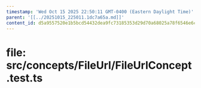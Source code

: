 ```yaml
---
timestamp: 'Wed Oct 15 2025 22:50:11 GMT-0400 (Eastern Daylight Time)'
parent: '[[../20251015_225011.1dc7a65a.md]]'
content_id: d5a9557520e1b5bcd54432dea9fc73185353d29d70a68025a78f6546e6c24c26
---
```


# file: src/concepts/FileUrl/FileUrlConcept.test.ts

```typescript
```

<!-- # prompt: create tests that test only the initiateFileUpload action of the FileUrl concept. Be sure to make tests that follow the operational principle of the concept specification. Tests should use a sequence of action executions that corresponds to the operational principle, representing the common expected usage of the concept. These sequence is not required to use all the actions; operational principles often do not include a deletion action, for example. Test sequences of action executions that correspond to less common cases: probing interesting corners of the functionality, undoing actions with deletions and cancellations, repeating actions with the same arguments, etc. In some of these scenarios actions may be expected to throw errors. You should have one test sequence for the operational principle, and 3-5 additional interesting scenarios. Every action should be executed successfully in at least one of the scenarios. -->
